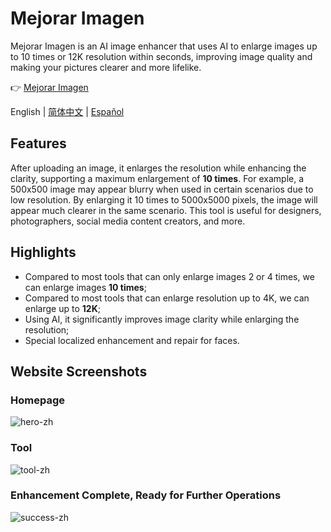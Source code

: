 # Mejorar Imagen
Mejorar Imagen is an AI image enhancer that uses AI to enlarge images up to 10 times or 12K resolution within seconds, improving image quality and making your pictures clearer and more lifelike.

👉 [Mejorar Imagen](https://mejorarimagen.org/)

English | [简体中文](https://github.com/MuYiBo/Mejorar_Imagen/blob/main/README.zh-CN.md) | [Español](https://github.com/MuYiBo/Mejorar_Imagen/blob/main/README.md)

## Features
After uploading an image, it enlarges the resolution while enhancing the clarity, supporting a maximum enlargement of **10 times**. For example, a 500x500 image may appear blurry when used in certain scenarios due to low resolution. By enlarging it 10 times to 5000x5000 pixels, the image will appear much clearer in the same scenario. This tool is useful for designers, photographers, social media content creators, and more.

## Highlights
- Compared to most tools that can only enlarge images 2 or 4 times, we can enlarge images **10 times**;
- Compared to most tools that can enlarge resolution up to 4K, we can enlarge up to **12K**;
- Using AI, it significantly improves image clarity while enlarging the resolution;
- Special localized enhancement and repair for faces.

## Website Screenshots
### Homepage
![hero-zh](https://github.com/user-attachments/assets/642ec577-01f2-417c-b148-2c46d9c77c60)

### Tool
![tool-zh](https://github.com/user-attachments/assets/d486b9fb-82e4-4cf6-9c41-ad9bdf03b0db)

### Enhancement Complete, Ready for Further Operations
![success-zh](https://github.com/user-attachments/assets/6cd99648-9044-4bae-b17f-8a520a177e94)
